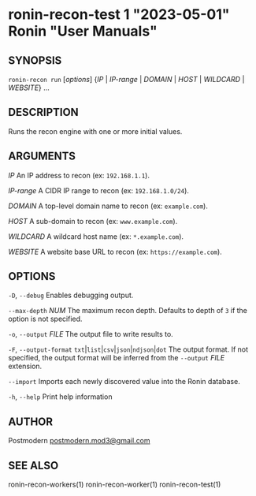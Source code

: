# ronin-recon-test 1 "2023-05-01" Ronin "User Manuals"

## SYNOPSIS

`ronin-recon run` [*options*] {*IP* \| *IP-range* \| *DOMAIN* \| *HOST* \| *WILDCARD* \| *WEBSITE*} ... 

## DESCRIPTION

Runs the recon engine with one or more initial values.

## ARGUMENTS

*IP*
  An IP address to recon (ex: `192.168.1.1`).

*IP-range*
  A CIDR IP range to recon (ex: `192.168.1.0/24`).

*DOMAIN*
  A top-level domain name to recon (ex: `example.com`).

*HOST*
  A sub-domain to recon (ex: `www.example.com`).

*WILDCARD*
  A wildcard host name (ex: `*.example.com`).

*WEBSITE*
  A website base URL to recon (ex: `https://example.com`).

## OPTIONS

`-D`, `--debug`
  Enables debugging output.

`--max-depth` *NUM*
  The maximum recon depth. Defaults to depth of `3` if the option is not
  specified.

`-o`, `--output` *FILE*
  The output file to write results to.

`-F`, `--output-format` `txt`\|`list`\|`csv`\|`json`\|`ndjson`\|`dot`
  The output format. If not specified, the output format will be inferred from
  the `--output` *FILE* extension.

`--import`
  Imports each newly discovered value into the Ronin database.

`-h`, `--help`
  Print help information

## AUTHOR

Postmodern <postmodern.mod3@gmail.com>

## SEE ALSO

ronin-recon-workers(1) ronin-recon-worker(1) ronin-recon-test(1)
